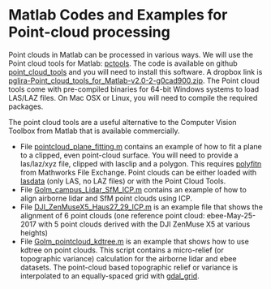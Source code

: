 # Matlab Codes and Examples for Point-cloud processing

Point clouds in Matlab can be processed in various ways. We will use the Point cloud tools for Matlab: [pctools](http://www.geo.tuwien.ac.at/downloads/pg/pctools/pctools.html). The code is available on github [point_cloud_tools](https://github.com/pglira/Point_cloud_tools_for_Matlab) and you will need to  install this software. A dropbox link is [pglira-Point_cloud_tools_for_Matlab-v2.0-2-g0cad900.zip](https://www.dropbox.com/s/pkow90yd9s3a3w2/pglira-Point_cloud_tools_for_Matlab-v2.0-2-g0cad900.zip?dl=0). The Point cloud tools come with pre-compiled binaries for 64-bit Windows systems to load LAS/LAZ files. On Mac OSX or Linux, you will need to compile the required packages.

The point cloud tools are a useful alternative to the Computer Vision Toolbox from Matlab that is available commercially.

+ File [pointcloud_plane_fitting.m](pointcloud_plane_fitting.m) contains an example of how to fit a plane to a clipped, even point-cloud surface. You will need to provide a las/laz/xyz file, clipped with lasclip and a polygon. This requires [polyfitn](https://www.mathworks.com/matlabcentral/fileexchange/34765-polyfitn) from Mathworks File Exchange. Point clouds can be either loaded with [lasdata](https://www.mathworks.com/matlabcentral/fileexchange/48073-lasdata) (only LAS, no LAZ files) or with the Point Cloud Tools.
+ File [Golm_campus_Lidar_SfM_ICP.m](Golm_campus_Lidar_SfM_ICP.m) contains an example of how to align airborne lidar and SfM point clouds using ICP.
+ File [DJI_ZenMuseX5_Haus27_29_ICP.m](DJI_ZenMuseX5_Haus27_29_ICP.m) is an example file that shows the alignment of 6 point clouds (one reference point cloud: ebee-May-25-2017 with 5 point clouds derived with the DJI ZenMuse X5 at various heights)
+ File [Golm_pointcloud_kdtree.m](Golm_pointcloud_kdtree.m) is an example that shows how to use kdtree on point clouds. This script contains a micro-relief (or topographic variance) calculation for the airborne lidar and ebee datasets. The point-cloud based topographic relief or variance is interpolated to an equally-spaced grid with [gdal_grid](http://www.gdal.org/gdal_grid.html).
